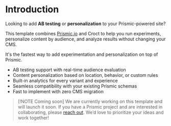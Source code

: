 # Introduction

Looking to add **AB testing** or **personalization** to your Prismic-powered site?

This template combines [Prismic.io](https://prismic.io/?utm_source=croct) and Croct to help you run experiments,
personalize content by audience, and analyze results without changing your CMS.

It's the fastest way to add experimentation and personalization on top of Prismic.

* AB testing support with real-time audience evaluation
* Content personalization based on location, behavior, or custom rules
* Built-in analytics for every variant and experience
* Seamless compatibility with your existing Prismic schemas
* Fast to implement with zero CMS migration

> [!NOTE Coming soon]
> We are currently working on this template and will launch it soon. If you have a Prismic project and are interested in
> collaborating,
> please [reach out](https://croct.com/contact/support?subject=feature-request&message=I%20need%20help%20to%20integrate%20a%20project%20using%20Prismic%20CMS.).
> We’d love to prioritize your ideas and work together!

